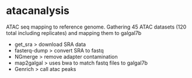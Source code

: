 # atacanalysis
ATAC seq mapping to reference genome. Gathering 45 ATAC datasets (120 total including replicates) and mapping them to galgal7b 

- get_sra > download SRA data
- fasterq-dump > convert SRA to fastq
- NGmerge > remove adapter contamination
- map2galgal > uses bwa to match fastq files to galgal7b
- Genrich > call atac peaks
